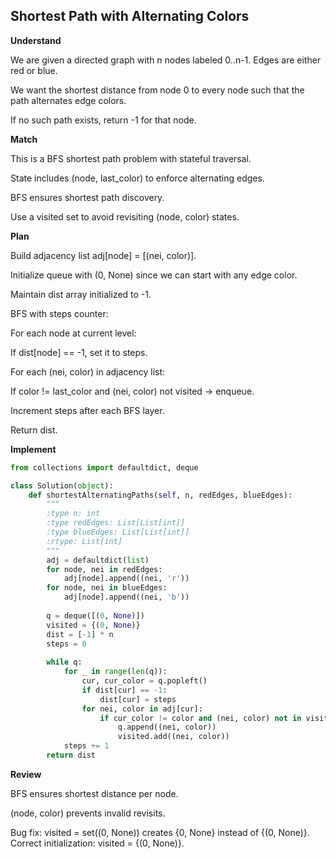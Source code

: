 ## Shortest Path with Alternating Colors
**Understand**

We are given a directed graph with n nodes labeled 0..n-1. Edges are either red or blue.

We want the shortest distance from node 0 to every node such that the path alternates edge colors.

If no such path exists, return -1 for that node.

**Match**

This is a BFS shortest path problem with stateful traversal.

State includes (node, last_color) to enforce alternating edges.

BFS ensures shortest path discovery.

Use a visited set to avoid revisiting (node, color) states.

**Plan**

Build adjacency list adj[node] = [(nei, color)].

Initialize queue with (0, None) since we can start with any edge color.

Maintain dist array initialized to -1.

BFS with steps counter:

For each node at current level:

If dist[node] == -1, set it to steps.

For each (nei, color) in adjacency list:

If color != last_color and (nei, color) not visited → enqueue.

Increment steps after each BFS layer.

Return dist.

**Implement**
```py
from collections import defaultdict, deque

class Solution(object):
    def shortestAlternatingPaths(self, n, redEdges, blueEdges):
        """
        :type n: int
        :type redEdges: List[List[int]]
        :type blueEdges: List[List[int]]
        :rtype: List[int]
        """
        adj = defaultdict(list)
        for node, nei in redEdges:
            adj[node].append((nei, 'r'))
        for node, nei in blueEdges:
            adj[node].append((nei, 'b'))
        
        q = deque([(0, None)])
        visited = {(0, None)}   
        dist = [-1] * n
        steps = 0
        
        while q:
            for _ in range(len(q)):
                cur, cur_color = q.popleft()
                if dist[cur] == -1:
                    dist[cur] = steps
                for nei, color in adj[cur]:
                    if cur_color != color and (nei, color) not in visited:
                        q.append((nei, color))
                        visited.add((nei, color))
            steps += 1
        return dist
```

**Review**

BFS ensures shortest distance per node.

(node, color) prevents invalid revisits.

Bug fix: visited = set((0, None)) creates {0, None} instead of {(0, None)}. Correct initialization: visited = {(0, None)}.